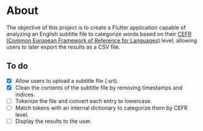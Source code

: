# About
The objective of this project is to create a Flutter application capable of analyzing an English subtitle file to categorize words based on their [CEFR (Common European Framework of Reference for Languages)](https://www.coe.int/en/web/common-european-framework-reference-languages/level-descriptions)  level, allowing users to later export the results as a CSV file.

## To do
- [x] Allow users to upload a subtitle file (.srt).
- [x] Clean the contents of the subtitle file by removing timestamps and indices.
- [ ] Tokenize the file and convert each entry to lowercase.
- [ ] Match tokens with an internal dictionary to categorize them by CEFR level.
- [ ] Display the results to the user.
